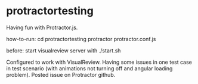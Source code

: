 # protractortesting
Having fun with Protractor.js.

how-to-run:
cd protractortesting
protractor protractor.conf.js

before:
start visualreview server with ./start.sh

Configured to work with VisualReview.
Having some issues in one test case in test scenario (with animations not turning off and angular loading problem).
Posted issue on Protractor github.
